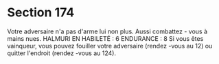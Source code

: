 # Section 174

Votre adversaire n'a pas d'arme lui non plus. Aussi combattez -
vous à mains nues.
HALMURI EN HABILETÉ : 6 ENDURANCE : 8
Si vous êtes vainqueur, vous pouvez fouiller votre adversaire
(rendez -vous au 12) ou quitter l'endroit (rendez -vous au 124).